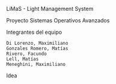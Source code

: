 LiMaS - Light Management System

Proyecto Sistemas Operativos Avanzados

Integrantes del equipo

    Di Lorenzo, Maximiliano
    Gonzales Romero, Matías
    Rivero, Facundo
    Lell, Matías
    Meneghini, Maximiliano

Idea
  
    
